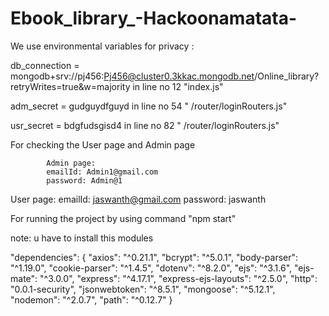 # Ebook_library_-Hackoonamatata-

We use environmental variables for privacy : 

db_connection = mongodb+srv://pj456:Pj456@cluster0.3kkac.mongodb.net/Online_library?retryWrites=true&w=majority  in line no 12 "index.js"

adm_secret = gudguydfguyd  in line no 54 " /router/loginRouters.js"

usr_secret = bdgfudsgisd4  in line no 82 " /router/loginRouters.js"

For checking the User page and Admin page

            Admin page:
            emailId: Admin1@gmail.com
            password: Admin@1

  User page:
  emailId: jaswanth@gmail.com
  password: jaswanth



For running the project by using command "npm start"

note:
u have to install this modules 

"dependencies": {
    "axios": "^0.21.1",
    "bcrypt": "^5.0.1",
    "body-parser": "^1.19.0",
    "cookie-parser": "^1.4.5",
    "dotenv": "^8.2.0",
    "ejs": "^3.1.6",
    "ejs-mate": "^3.0.0",
    "express": "^4.17.1",
    "express-ejs-layouts": "^2.5.0",
    "http": "0.0.1-security",
    "jsonwebtoken": "^8.5.1",
    "mongoose": "^5.12.1",
    "nodemon": "^2.0.7",
    "path": "^0.12.7"
  }
  
